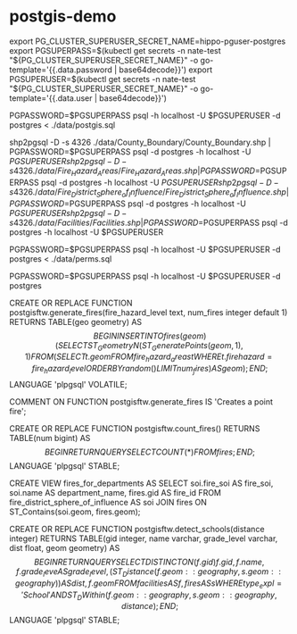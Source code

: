 # postgis-demo

export PG_CLUSTER_SUPERUSER_SECRET_NAME=hippo-pguser-postgres
export PGSUPERPASS=$(kubectl get secrets -n nate-test "${PG_CLUSTER_SUPERUSER_SECRET_NAME}" -o go-template='{{.data.password | base64decode}}')
export PGSUPERUSER=$(kubectl get secrets -n nate-test "${PG_CLUSTER_SUPERUSER_SECRET_NAME}" -o go-template='{{.data.user | base64decode}}')

PGPASSWORD=$PGSUPERPASS psql -h localhost -U $PGSUPERUSER -d postgres < ./data/postgis.sql

shp2pgsql -D -s 4326 ./data/County_Boundary/County_Boundary.shp | PGPASSWORD=$PGSUPERPASS psql -d postgres -h localhost -U $PGSUPERUSER
shp2pgsql -D -s 4326 ./data/Fire_Hazard_Areas/Fire_Hazard_Areas.shp | PGPASSWORD=$PGSUPERPASS psql -d postgres -h localhost -U $PGSUPERUSER
shp2pgsql -D -s 4326 ./data/Fire_District_Sphere_of_Influence/Fire_District_Sphere_of_Influence.shp | PGPASSWORD=$PGSUPERPASS psql -d postgres -h localhost -U $PGSUPERUSER
shp2pgsql -D -s 4326 ./data/Facilities/Facilities.shp | PGPASSWORD=$PGSUPERPASS psql -d postgres -h localhost -U $PGSUPERUSER

PGPASSWORD=$PGSUPERPASS psql -h localhost -U $PGSUPERUSER -d postgres < ./data/perms.sql

PGPASSWORD=$PGSUPERPASS psql -h localhost -U $PGSUPERUSER -d postgres

CREATE OR REPLACE FUNCTION postgisftw.generate_fires(fire_hazard_level text, num_fires integer default 1)
RETURNS TABLE(geo geometry) 
AS $$
BEGIN
    INSERT INTO fires(geom)
        (SELECT ST_GeometryN(ST_GeneratePoints(geom, 1), 1)
        FROM (
            SELECT t.geom
            FROM fire_hazard_areas t
            WHERE t.firehazard=fire_hazard_level ORDER BY random() LIMIT num_fires) AS geom);
END;
$$
LANGUAGE 'plpgsql' VOLATILE;

COMMENT ON FUNCTION postgisftw.generate_fires IS 'Creates a point fire';

CREATE OR REPLACE FUNCTION postgisftw.count_fires()
RETURNS TABLE(num bigint)
AS $$
BEGIN
    RETURN QUERY
    SELECT COUNT(*)
    FROM fires;
END;
$$
LANGUAGE 'plpgsql' STABLE;


CREATE VIEW fires_for_departments AS
    SELECT
        soi.fire_soi AS fire_soi,
        soi.name AS department_name,
        fires.gid AS fire_id
    FROM fire_district_sphere_of_influence AS soi
    JOIN fires
    ON ST_Contains(soi.geom, fires.geom);

CREATE OR REPLACE FUNCTION postgisftw.detect_schools(distance integer)
RETURNS TABLE(gid integer, name varchar, grade_level varchar, dist float, geom geometry)
AS $$
BEGIN
    RETURN QUERY
    SELECT DISTINCT ON(f.gid) f.gid, f.name, f.grade_leve AS grade_level, (ST_Distance(f.geom::geography, s.geom::geography)) AS dist, f.geom 
    FROM facilities AS f, fires AS s 
    WHERE type_expl='School' AND ST_DWithin(f.geom::geography, s.geom::geography, distance);
END;
$$
LANGUAGE 'plpgsql' STABLE;